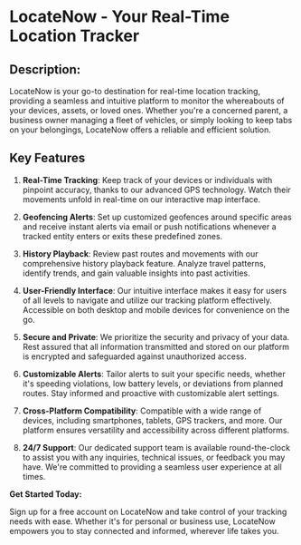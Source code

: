 # LocateNow - Your Real-Time Location Tracker

## Description:

LocateNow is your go-to destination for real-time location tracking, providing a seamless and intuitive platform to monitor the whereabouts of your devices, assets, or loved ones. Whether you're a concerned parent, a business owner managing a fleet of vehicles, or simply looking to keep tabs on your belongings, LocateNow offers a reliable and efficient solution.

## Key Features

1. **Real-Time Tracking**: Keep track of your devices or individuals with pinpoint accuracy, thanks to our advanced GPS technology. Watch their movements unfold in real-time on our interactive map interface.

2. **Geofencing Alerts**: Set up customized geofences around specific areas and receive instant alerts via email or push notifications whenever a tracked entity enters or exits these predefined zones.

3. **History Playback**: Review past routes and movements with our comprehensive history playback feature. Analyze travel patterns, identify trends, and gain valuable insights into past activities.

4. **User-Friendly Interface**: Our intuitive interface makes it easy for users of all levels to navigate and utilize our tracking platform effectively. Accessible on both desktop and mobile devices for convenience on the go.

5. **Secure and Private**: We prioritize the security and privacy of your data. Rest assured that all information transmitted and stored on our platform is encrypted and safeguarded against unauthorized access.

6. **Customizable Alerts**: Tailor alerts to suit your specific needs, whether it's speeding violations, low battery levels, or deviations from planned routes. Stay informed and proactive with customizable alert settings.

7. **Cross-Platform Compatibility**: Compatible with a wide range of devices, including smartphones, tablets, GPS trackers, and more. Our platform ensures versatility and accessibility across different platforms.

8. **24/7 Support**: Our dedicated support team is available round-the-clock to assist you with any inquiries, technical issues, or feedback you may have. We're committed to providing a seamless user experience at all times.

**Get Started Today:**

Sign up for a free account on LocateNow and take control of your tracking needs with ease. Whether it's for personal or business use, LocateNow empowers you to stay connected and informed, wherever life takes you.
